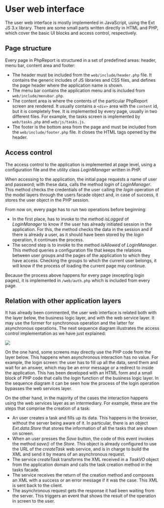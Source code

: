 # User web interface

The user web interface is mostly implemented in JavaScript, using the
Ext JS 3.x library. There are some small parts written directly in HTML
and PHP, which cover the basic UI blocks and access control,
respectively.

## Page structure

Every page in PhpReport is structured in a set of predefined areas:
header, menu bar, content area and footer:

- The header must be included from the `web/include/header.php` file.
  It contains the generic includes of JS libraries and CSS files, and
  defines the page header where the application name is shown.
- The menu bar contains the application menu and is included from
  `web/include/menubar.php`.
- The content area is where the contents of the particular PhpReport
  screen are rendered. It usually contains a `<div>` area with the
  `content` id, but it is completely free. It is implemented by every
  page, usually in two different files. For example, the tasks screen
  is implemented by `web/tasks.php` and `web/js/tasks.js`.
- The footer is the bottom area from the page and must be included
  from the `web/include/footer.php` file. It closes the HTML tags
  opened by the header.

## Access control

The access control to the application is implemented at page level,
using a configuration file and the utility class _LoginManager_ written
in PHP.

When accessing to the application, the initial page requests a name of
user and password; with these data, calls the method _login_ of
_LoginManager_. This method checks the credentials of the user calling
the _login_ operation of the model layers through the users facade
object and, in case of success, it stores the user object in the PHP
session.

From now on, every page has to run two operations before beginning:

- In the first place, has to invoke to the method _isLogged_ of
  _LoginManager_ to know if the user has already initiated session in
  the application. For this, the method checks the data in the session
  and if there is already a user, as it should have been stored by the
  _login_ operation, it continues the process.
- The second step is to invoke to the method _isAllowed_ of
  _LoginManager_. This method queries a configuration file that keeps
  the relations between user groups and the pages of the application
  to which they have access. Checking the groups to which the current
  user belongs, it will know if the process of loading the current
  page may continue.

Because the process above happens for every page (excepting login
pages), it is implemented in `/web/auth.php` which is included from
every page.

## Relation with other application layers

It has already been commented, the user web interface is related both
with the layer below, the business logic layer, and with the web service
layer. It may use the former for synchronous operation and the latter
for asynchronous operations. The next sequence diagram illustrates the
access control implementation as we have just explained:

![](i/web-login-sequence.png)

On the one hand, some screens may directly use the PHP code from the
layer below. This happens when asynchronous interaction has no value.
For example, the login screen: the user has to fill up all the data,
send them and wait for an answer, which may be an error message or a
redirect to inside the application. This has been developed with an HTML
form and a small block of PHP code that calls the _login_ function of
the business logic layer. In the sequence diagram it can be seen how the
process of the login operation bypasses the web services layer.

On the other hand, in the majority of the cases the interaction happens
using the web services layer as an intermediary. For example, these are
the steps that comprise the creation of a task:

- An user creates a task and fills up its data. This happens in the
  browser, without the server being aware of it. In particular, there
  is an object _Ext.data.Store_ that stores the information of all the
  tasks that are shown on screen.
- When an user presses the _Save_ button, the code of this event
  invokes the method _save()_ of the _Store_. This object is already
  configured to use the URL of the _createTask_ web service, and is in
  charge to build the XML and send it by means of an asynchronous
  request.
- The service _createTask_ transforms the XML received in a _TaskVO_
  object from the application domain and calls the task creation
  method in the tasks facade.
- The service receives the return of the creation method and composes
  an XML with a success or an error message if it was the case. This
  XML is sent back to the client.
- The asynchronous request gets the response it had been waiting from
  the server. This triggers an event that shows the result of the
  operation in screen to the user.
